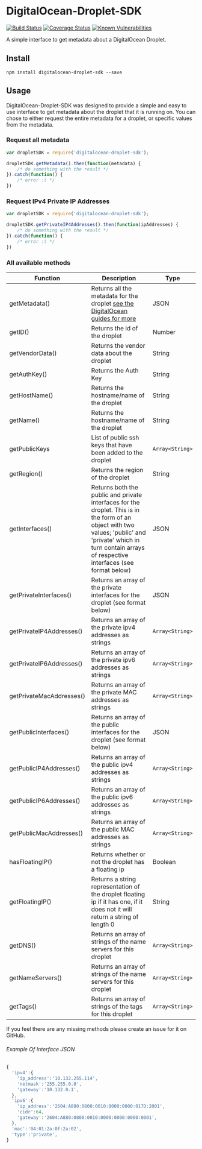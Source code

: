 # DigitalOcean-Droplet-SDK

[![Build Status](https://travis-ci.org/GeekyAubergine/digitalocean-droplet-sdk.svg?branch=develop)](https://travis-ci.org/GeekyAubergine/digitalocean-droplet-sdk)
[![Coverage Status](https://coveralls.io/repos/github/GeekyAubergine/digitalocean-droplet-sdk/badge.svg?branch=master)](https://coveralls.io/github/GeekyAubergine/digitalocean-droplet-sdk?branch=master)
[![Known Vulnerabilities](https://snyk.io/test/github/geekyaubergine/digitalocean-droplet-sdk/badge.svg)](https://snyk.io/test/github/geekyaubergine/digitalocean-droplet-sdk)

A simple interface to get metadata about a DigitalOcean Droplet.

## Install
    npm install digitalocean-droplet-sdk --save

## Usage
DigitalOcean-Droplet-SDK was designed to provide a simple and easy to use interface to get metadata about the droplet that it is running on. You can chose to either request the entire metadata for a droplet, or specific values from the metadata.

### Request all metadata
```js
var dropletSDK = require('digitalocean-droplet-sdk');

dropletSDK.getMetadata().then(function(metadata) {
	/* do something with the result */
}).catch(function() {
	/* error :( */
})
```

### Request IPv4 Private IP Addresses
```js
var dropletSDK = require('digitalocean-droplet-sdk');

dropletSDK.getPrivateIP4Addresses().then(function(ipAddresses) {
	/* do something with the result */
}).catch(function() {
	/* error :( */
})
```

### All available methods
| Function | Description | Type |
| --- | --- | --- |
| getMetadata() | Returns all the metadata for the droplet [see the DigitalOcean guides for more](https://developers.digitalocean.com/documentation/metadata/) | JSON |
| getID() | Returns the id of the droplet | Number |
| getVendorData() | Returns the vendor data about the droplet | String |
| getAuthKey() | Returns the Auth Key | String |
| getHostName() | Returns the hostname/name of the droplet | String |
| getName() | Returns the hostname/name of the droplet | String |
| getPublicKeys | List of public ssh keys that have been added to the droplet | ```Array<String>``` |
| getRegion() | Returns the region of the droplet | String |
| getInterfaces() | Returns both the public and private interfaces for the droplet. This is in the form of an object with two values; 'public' and 'private' which in turn contain arrays of respective interfaces (see format below) | JSON |
| getPrivateInterfaces() | Returns an array of the private interfaces for the droplet (see format below) | JSON |
| getPrivateIP4Addresses() | Returns an array of the private ipv4 addresses as strings | ```Array<String>``` |
| getPrivateIP6Addresses() | Returns an array of the private ipv6 addresses as strings | ```Array<String>``` |
| getPrivateMacAddresses() | Returns an array of the private MAC addresses as strings | ```Array<String>``` |
| getPublicInterfaces() | Returns an array of the public interfaces for the droplet (see format below) | JSON |
| getPublicIP4Addresses() | Returns an array of the public ipv4 addresses as strings | ```Array<String>``` |
| getPublicIP6Addresses() | Returns an array of the public ipv6 addresses as strings | ```Array<String>``` |
| getPublicMacAddresses() | Returns an array of the public MAC addresses as strings | ```Array<String>``` |
| hasFloatingIP() | Returns whether or not the droplet has a floating ip | Boolean |
| getFloatingIP() | Returns a string representation of the droplet floating ip if it has one, if it does not it will return a string of length 0 | String |
| getDNS() | Returns an array of strings of the name servers for this droplet | ```Array<String>``` |
| getNameServers() | Returns an array of strings of the name servers for this droplet | ```Array<String>``` |
| getTags() | Returns an array of strings of the tags for this droplet | ```Array<String>``` |
If you feel there are any missing methods please create an issue for it on GitHub.

###### Example Of Interface JSON
```js
{
  'ipv4':{
    'ip_address':'10.132.255.114',
    'netmask':'255.255.0.0',
    'gateway':'10.132.0.1',
  },
  'ipv6':{
    'ip_address':'2604:A880:0800:0010:0000:0000:017D:2001',
    'cidr':64,
    'gateway':'2604:A880:0800:0010:0000:0000:0000:0001',
  },
  'mac':'04:01:2a:0f:2a:02',
  'type':'private',
}
```
